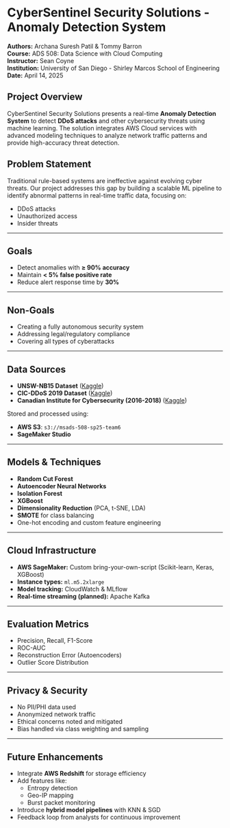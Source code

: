 # CyberSentinel Security Solutions - Anomaly Detection System
**Authors:** Archana Suresh Patil & Tommy Barron  
**Course:** ADS 508: Data Science with Cloud Computing  
**Instructor:** Sean Coyne  
**Institution:** University of San Diego - Shirley Marcos School of Engineering  
**Date:** April 14, 2025  

## Project Overview

CyberSentinel Security Solutions presents a real-time **Anomaly Detection System** to detect **DDoS attacks** and other cybersecurity threats using machine learning. The solution integrates AWS Cloud services with advanced modeling techniques to analyze network traffic patterns and provide high-accuracy threat detection.

## Problem Statement

Traditional rule-based systems are ineffective against evolving cyber threats. Our project addresses this gap by building a scalable ML pipeline to identify abnormal patterns in real-time traffic data, focusing on:
- DDoS attacks
- Unauthorized access
- Insider threats

---

## Goals

- Detect anomalies with **≥ 90% accuracy**
- Maintain **< 5% false positive rate**
- Reduce alert response time by **30%**

---

## Non-Goals

- Creating a fully autonomous security system
- Addressing legal/regulatory compliance
- Covering all types of cyberattacks

---

## Data Sources

- **UNSW-NB15 Dataset** ([Kaggle](https://www.kaggle.com/datasets/mrwellsdavid/unsw-nb15))
- **CIC-DDoS 2019 Dataset** ([Kaggle](https://www.kaggle.com/datasets/aymenabb/ddos-evaluation-dataset-cic-ddos2019))
- **Canadian Institute for Cybersecurity (2016-2018)** ([Kaggle](https://www.kaggle.com/datasets/devendra416/ddos-datasets))

Stored and processed using:
- **AWS S3**: `s3://msads-508-sp25-team6`
- **SageMaker Studio**

---

##  Models & Techniques

- **Random Cut Forest**
- **Autoencoder Neural Networks**
- **Isolation Forest**
- **XGBoost**
- **Dimensionality Reduction** (PCA, t-SNE, LDA)
- **SMOTE** for class balancing
- One-hot encoding and custom feature engineering

---

##  Cloud Infrastructure

- **AWS SageMaker:** Custom bring-your-own-script (Scikit-learn, Keras, XGBoost)
- **Instance types:** `ml.m5.2xlarge`
- **Model tracking:** CloudWatch & MLflow
- **Real-time streaming (planned):** Apache Kafka

---

## Evaluation Metrics

- Precision, Recall, F1-Score
- ROC-AUC
- Reconstruction Error (Autoencoders)
- Outlier Score Distribution

---

## Privacy & Security

- No PII/PHI data used
- Anonymized network traffic
- Ethical concerns noted and mitigated
- Bias handled via class weighting and sampling

---

## Future Enhancements

- Integrate **AWS Redshift** for storage efficiency
- Add features like:
  - Entropy detection
  - Geo-IP mapping
  - Burst packet monitoring
- Introduce **hybrid model pipelines** with KNN & SGD
- Feedback loop from analysts for continuous improvement
